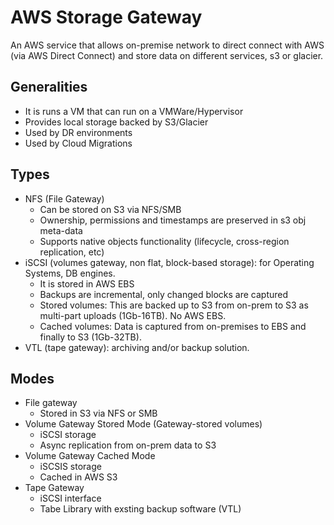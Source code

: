 # AWS Storage Gateway

An AWS service that allows on-premise network to direct connect with AWS (via AWS Direct Connect) and store data on different services, s3 or glacier.

## Generalities
- It is runs a VM that can run on a VMWare/Hypervisor
- Provides local storage backed by S3/Glacier
- Used by DR environments
- Used by Cloud Migrations

## Types
- NFS (File Gateway)
    - Can be stored on S3 via NFS/SMB
    - Ownership, permissions and timestamps are preserved in s3 obj meta-data
    - Supports native objects functionality (lifecycle, cross-region replication, etc)
- iSCSI (volumes gateway, non flat, block-based storage): for Operating Systems, DB engines.
    - It is stored in AWS EBS
    - Backups are incremental, only changed blocks are captured
    - Stored volumes: This are backed up to S3 from on-prem to S3 as multi-part uploads (1Gb-16TB). No AWS EBS.
    - Cached volumes: Data is captured from on-premises to EBS and finally to S3 (1Gb-32TB).
- VTL (tape gateway): archiving and/or backup solution.

## Modes
- File gateway
  - Stored in S3 via NFS or SMB
- Volume Gateway Stored Mode (Gateway-stored volumes)
  - iSCSI storage
  - Async replication from on-prem data to S3
- Volume Gateway Cached Mode
  - iSCSIS storage
  - Cached in AWS S3
- Tape Gateway
  - iSCSI interface
  - Tabe Library with exsting backup software (VTL)
